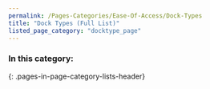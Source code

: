 ```yaml
---
permalink: /Pages-Categories/Ease-Of-Access/Dock-Types
title: "Dock Types (Full List)"
listed_page_category: "docktype_page"
---
```


### In this category:
{: .pages-in-page-category-lists-header}